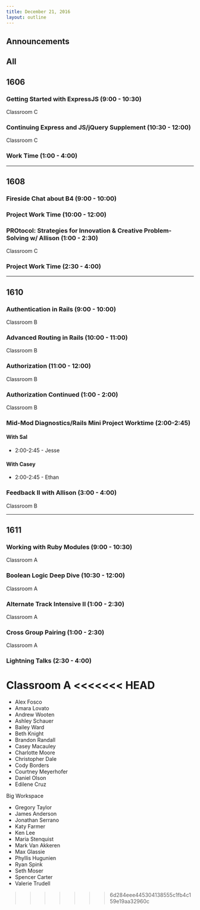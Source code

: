 ```yaml
---
title: December 21, 2016
layout: outline
---
```



## Announcements


## All

## 1606

### Getting Started with ExpressJS (9:00 - 10:30)

Classroom C

### Continuing Express and JS/jQuery Supplement (10:30 - 12:00)

Classroom C

### Work Time (1:00 - 4:00)

***

## 1608

### Fireside Chat about B4 (9:00 - 10:00)

### Project Work Time (10:00 - 12:00)

### PROtocol: Strategies for Innovation & Creative Problem-Solving w/ Allison (1:00 - 2:30)

Classroom C

### Project Work Time (2:30 - 4:00)

***

## 1610

### Authentication in Rails (9:00 - 10:00)

Classroom B

### Advanced Routing in Rails (10:00 - 11:00)

Classroom B

### Authorization (11:00 - 12:00)

Classroom B

### Authorization Continued (1:00 - 2:00)

Classroom B

### Mid-Mod Diagnostics/Rails Mini Project Worktime (2:00-2:45)

#### With Sal

* 2:00-2:45 - Jesse

#### With Casey

* 2:00-2:45 - Ethan

### Feedback II with Allison (3:00 - 4:00)

Classroom B

***

## 1611

### Working with Ruby Modules (9:00 - 10:30)

Classroom A

### Boolean Logic Deep Dive (10:30 - 12:00)

Classroom A

### Alternate Track Intensive II (1:00 - 2:30)

Classroom A

### Cross Group Pairing (1:00 - 2:30)

Classroom A

### Lightning Talks (2:30 - 4:00)

Classroom A
<<<<<<< HEAD
=======

* Alex Fosco
* Amara Lovato
* Andrew Wooten
* Ashley Schauer
* Bailey Ward
* Beth Knight
* Brandon Randall
* Casey Macauley
* Charlotte Moore
* Christopher Dale
* Cody Borders
* Courtney Meyerhofer
* Daniel Olson
* Edilene Cruz

Big Workspace

* Gregory Taylor
* James Anderson
* Jonathan Serrano
* Katy Farmer
* Ken Lee
* Maria Stenquist
* Mark Van Akkeren
* Max Glassie
* Phyllis Hugunien
* Ryan Spink
* Seth Moser
* Spencer Carter
* Valerie Trudell
>>>>>>> 6d284eee445304138555c1fb4c159e19aa32960c
